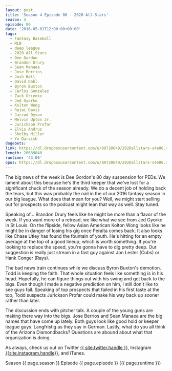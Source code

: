 ```yaml
---
layout: post
title: 'Season 4 Episode 06 - 2020 All-Stars'
season: 4
episode: 06
date: '2016-05-01T12:00:00+00:00'
tags:
  - Fantasy Baseball
  - MLB
  - deep league
  - 2020 All-Stars
  - Dee Gordon
  - Brandon Drury
  - Sean Manaea
  - Jose Berrios
  - Josh Bell
  - David Dahl
  - Byron Buxton
  - Carlos Gonzalez
  - Zack Grienke
  - Jed Gyorko
  - Kolton Wong
  - Rajai Davis
  - Jarrod Dyson
  - Melvin Upton Jr.
  - Jurickson Profar
  - Elvis Andrus
  - Shelby Miller
  - Yu Darvish
dogebets:
link: https://dl.dropboxusercontent.com/u/89720649/2020allstars-s4e06.mp3
length: 20689040
runtime: '43:06'
opus: https://dl.dropboxusercontent.com/u/89720649/2020allstars-s4e06.opus
---
```

The big news of the week is Dee Gordon's 80 day suspension for PEDs.  We lament about this because he's the third keeper that we've lost for a significant chuck of the season already.  We do a decent job of holding back the tears, but this was probably the nail in the of our 2016 fantasy season in our big league.  What does that mean for you?  Well, we might start selling out for prospects so the podcast might lean that way as well.  Stay tuned.  

Speaking of... Brandon Drury feels like he might be more than a flavor of the week.  If you want more of a retread, we like what we see from Jed Gyorko in St Louis.  On the flipside, fellow Asian American Kolton Wong looks like he might be in danger of losing his gig once Peralta comes back.  It also looks like Chase Utley has found the fountain of youth.  He's hitting for an empty average at the top of a good lineup, which is worth something.  If you're looking to replace the speed, you're gonna have to dig pretty deep.  Our suggestion is really just stream in a fast guy against Jon Lester (Cubs) or Hank Conger (Rays).  

The bad news train continues while we discuss Byron Buxton's demotion.  Todd is keeping the faith.  That whole situation feels like something is in his head.  Hopefully, he can figure things out with his swing and get back to the bigs.  Even though I made a negative prediction on him, I still don't like to see guys fail.  Speaking of top prospects that failed in his first taste at the top, Todd suspects Jurickson Profar could make his way back up sooner rather than later.  

The discussion ends with pitcher talk.  A couple of the young guns are making there way into the bigs.  Jose Berrios and Sean Manaea are the big names that have come up lately.  Both guys look like good hold or keeper league guys.  Langfristig as they say in German.  Lastly, what do you all think of the Arizona Diamondbacks?  Questions are abound about what that organization is doing.  

As always, check us out on Twitter [{{ site.twitter.handle }}]({{site.twitter.url}}), Instagram [{{site.instagram.handle}}]({{site.instagram.url}}), and iTunes.  

Season {{ page.season }} Episode {{ page.episode }} ({{ page.runtime }})  

